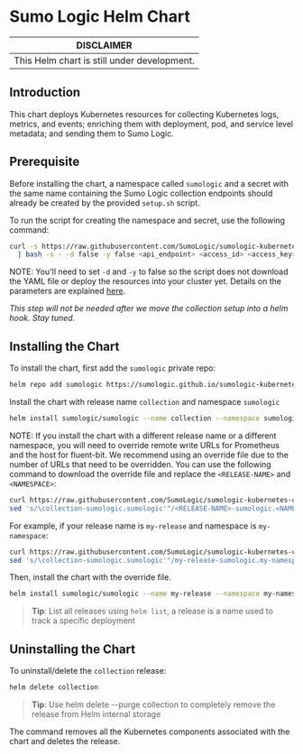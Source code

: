 # Sumo Logic Helm Chart
| DISCLAIMER |
| --- |
| This Helm chart is still under development. |

## Introduction

This chart deploys Kubernetes resources for collecting Kubernetes logs, metrics, and events; enriching them with deployment, pod, and service level metadata; and sending them to Sumo Logic.

## Prerequisite

Before installing the chart, a namespace called `sumologic` and a secret with the same name containing the Sumo Logic collection endpoints should already be created by the provided `setup.sh` script.

To run the script for creating the namespace and secret, use the following command:

```bash
curl -s https://raw.githubusercontent.com/SumoLogic/sumologic-kubernetes-collection/master/deploy/kubernetes/setup.sh \
  | bash -s - -d false -y false <api_endpoint> <access_id> <access_key>
```
NOTE: You'll need to set `-d` and `-y` to false so the script does not download the YAML file or deploy the resources into your cluster yet. Details on the parameters are explained [here](https://github.com/SumoLogic/sumologic-kubernetes-collection/tree/master/deploy#automatic-source-creation-and-setup-script). 

_This step will not be needed after we move the collection setup into a helm hook. Stay tuned._

## Installing the Chart

To install the chart, first add the `sumologic` private repo:

```bash
helm repo add sumologic https://sumologic.github.io/sumologic-kubernetes-collection
```

Install the chart with release name `collection` and namespace `sumologic`
```bash
helm install sumologic/sumologic --name collection --namespace sumologic
```

NOTE: If you install the chart with a different release name or a different namespace, you will need to override remote write URLs for Prometheus and the host for fluent-bit. We recommend using an override file due to the number of URLs that need to be overridden. You can use the following command to download the override file and replace the `<RELEASE-NAME>` and `<NAMESPACE>`:
  
```bash
curl https://raw.githubusercontent.com/SumoLogic/sumologic-kubernetes-collection/master/deploy/helm/sumologic/values.yaml | \
sed 's/\collection-sumologic.sumologic'"/<RELEASE-NAME>-sumologic.<NAMESPACE>/g" > values.yaml
```

For example, if your release name is `my-release` and namespace is `my-namespace`:
```bash
curl https://raw.githubusercontent.com/SumoLogic/sumologic-kubernetes-collection/master/deploy/helm/sumologic/values.yaml | \
sed 's/\collection-sumologic.sumologic'"/my-release-sumologic.my-namespace/g" > values.yaml
```

Then, install the chart with the override file.
```bash
helm install sumologic/sumologic --name my-release --namespace my-namespace -f values.yaml
```


> **Tip**: List all releases using `helm list`, a release is a name used to track a specific deployment

## Uninstalling the Chart

To uninstall/delete the `collection` release:

```bash
helm delete collection
```
> **Tip**: Use helm delete --purge collection to completely remove the release from Helm internal storage

The command removes all the Kubernetes components associated with the chart and deletes the release.
